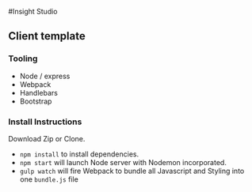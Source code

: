 #Insight Studio

## Client template

### Tooling
-   Node / express
-   Webpack
-   Handlebars
-   Bootstrap

### Install Instructions
Download Zip or Clone.
-   `npm install` to install dependencies.
-   `npm start` will launch Node server with Nodemon incorporated.
-   `gulp watch` will fire Webpack to bundle all Javascript and Styling into one `bundle.js` file
